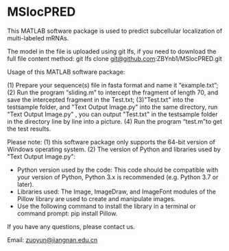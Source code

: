 # MSlocPRED
This MATLAB software package is used to predict subcellular localization of multi-labeled mRNAs.

The model in the file is uploaded using git lfs, if you need to download the full file content method:
git lfs clone git@github.com:ZBYnb1/MSlocPRED.git

Usage of this MATLAB software package:

(1) Prepare your sequence(s) file in fasta format and name it “example.txt”;
(2) Run the program “sliding.m” to intercept the fragment of length 70, and save the intercepted fragment in the Test.txt;
(3)"Test.txt" into the testsample folder, and "Text Output Image.py"  into the same directory, run "Text Output Image.py" , you can output "Test.txt" in  the testsample folder in the directory line by line into a picture.
(4) Run the program “test.m”to get the test results.

Please note:
(1) this software package only supports the 64-bit version of Windows operating system.
(2) The version of Python and libraries used by "Text Output Image.py":
- Python version used by the code: This code should be compatible with your version of Python, Python 3.x is recommended (e.g. Python 3.7 or later).
- Libraries used: The Image, ImageDraw, and ImageFont modules of the Pillow library are used to create and manipulate images.
- Use the following command to install the library in a terminal or command prompt:
  pip install Pillow.


If you have any questions, please contact us. 

Email: zuoyun@jiangnan.edu.cn
